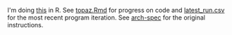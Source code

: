 I'm doing [this](https://challenge.synacor.com/) in R. See [topaz.Rmd](topaz.Rmd) for progress on code and [latest_run.csv](latest_run.csv) for the most recent program iteration. See [arch-spec](materiel/arch-spec) for the original instructions.
